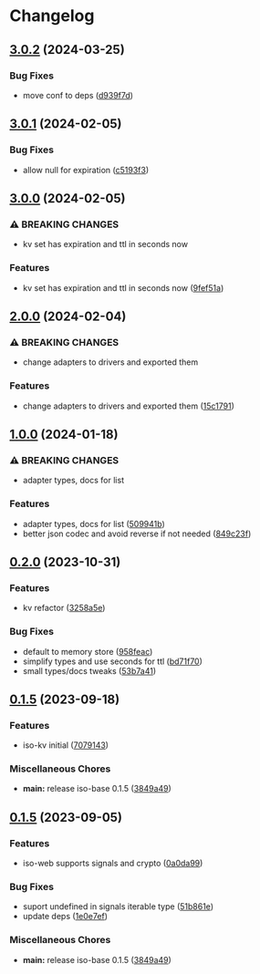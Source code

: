 # Changelog

## [3.0.2](https://github.com/hugomrdias/iso-repo/compare/iso-kv-v3.0.1...iso-kv-v3.0.2) (2024-03-25)


### Bug Fixes

* move conf to deps ([d939f7d](https://github.com/hugomrdias/iso-repo/commit/d939f7db0f920d02f1830066d1d6249188b7ac5e))

## [3.0.1](https://github.com/hugomrdias/iso-repo/compare/iso-kv-v3.0.0...iso-kv-v3.0.1) (2024-02-05)


### Bug Fixes

* allow null for expiration ([c5193f3](https://github.com/hugomrdias/iso-repo/commit/c5193f32ecb76e89951c9a49fd4c1622bec2d62c))

## [3.0.0](https://github.com/hugomrdias/iso-repo/compare/iso-kv-v2.0.0...iso-kv-v3.0.0) (2024-02-05)


### ⚠ BREAKING CHANGES

* kv set has expiration and ttl in seconds now

### Features

* kv set has expiration and ttl in seconds now ([9fef51a](https://github.com/hugomrdias/iso-repo/commit/9fef51ad54f3496f70673dc27314b04fe4ce1060))

## [2.0.0](https://github.com/hugomrdias/iso-repo/compare/iso-kv-v1.0.0...iso-kv-v2.0.0) (2024-02-04)


### ⚠ BREAKING CHANGES

* change adapters to drivers and exported them

### Features

* change adapters to drivers and exported them ([15c1791](https://github.com/hugomrdias/iso-repo/commit/15c17919ef0b9351a53a71f5d5ef7bcc2ea54051))

## [1.0.0](https://github.com/hugomrdias/iso-repo/compare/iso-kv-v0.2.0...iso-kv-v1.0.0) (2024-01-18)


### ⚠ BREAKING CHANGES

* adapter types, docs for list

### Features

* adapter types, docs for list ([509941b](https://github.com/hugomrdias/iso-repo/commit/509941bfd7e8d9da865d1cd3ebaf9c57ab5fc441))
* better json codec and avoid reverse if not needed ([849c23f](https://github.com/hugomrdias/iso-repo/commit/849c23fdf0ce154b37193a9d2a0fe4df79aa062b))

## [0.2.0](https://github.com/hugomrdias/iso-repo/compare/iso-kv-v0.1.5...iso-kv-v0.2.0) (2023-10-31)


### Features

* kv refactor ([3258a5e](https://github.com/hugomrdias/iso-repo/commit/3258a5eabb556e4cb5e8444622a74cf476df92fd))


### Bug Fixes

* default to memory store ([958feac](https://github.com/hugomrdias/iso-repo/commit/958feace70442180998b69903cacbd5862960081))
* simplify types and use seconds for ttl ([bd71f70](https://github.com/hugomrdias/iso-repo/commit/bd71f70051c46727c0a86fdab83de73221618f26))
* small types/docs tweaks ([53b7a41](https://github.com/hugomrdias/iso-repo/commit/53b7a41baf19a347fda9a537fc6715bd2026cc8f))

## [0.1.5](https://github.com/hugomrdias/iso-repo/compare/iso-kv-v0.0.1...iso-kv-v0.1.5) (2023-09-18)


### Features

* iso-kv initial ([7079143](https://github.com/hugomrdias/iso-repo/commit/7079143bc8f2bef6ad92c80157b3c835772f0a05))


### Miscellaneous Chores

* **main:** release iso-base 0.1.5 ([3849a49](https://github.com/hugomrdias/iso-repo/commit/3849a49eb867fbdaf3ed95173144b448d4a42f4c))

## [0.1.5](https://github.com/hugomrdias/iso-repo/compare/iso-web-v0.0.1...iso-web-v0.1.5) (2023-09-05)


### Features

* iso-web supports signals and crypto ([0a0da99](https://github.com/hugomrdias/iso-repo/commit/0a0da99c4eb59325fc65329fccab345c6777300e))


### Bug Fixes

* suport undefined in signals iterable type ([51b861e](https://github.com/hugomrdias/iso-repo/commit/51b861e0478a0b84a89e9cead03c263839718bca))
* update deps ([1e0e7ef](https://github.com/hugomrdias/iso-repo/commit/1e0e7ef49e0d48719672129d8aff5c4ddd225ad8))


### Miscellaneous Chores

* **main:** release iso-base 0.1.5 ([3849a49](https://github.com/hugomrdias/iso-repo/commit/3849a49eb867fbdaf3ed95173144b448d4a42f4c))

